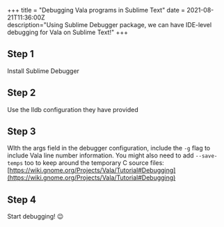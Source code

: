 +++
title = "Debugging Vala programs in Sublime Text"
date = 2021-08-21T11:36:00Z  
description="Using Sublime Debugger package, we can have IDE-level debugging for Vala on Sublime Text!"
+++


## Step 1

Install Sublime Debugger

## Step 2

Use the lldb configuration they have provided

## Step 3

WIth the args field in the debugger configuration, include the `-g` flag to include Vala line number information. You might also need to add `--save-temps` too to keep around the temporary C source files: [https://wiki.gnome.org/Projects/Vala/Tutorial#Debugging](https://wiki.gnome.org/Projects/Vala/Tutorial#Debugging)

## Step 4

Start debugging! 😉
